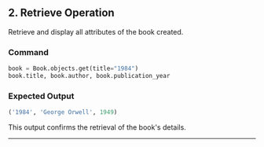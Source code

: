 ## 2. Retrieve Operation
Retrieve and display all attributes of the book created.

### Command
```python
book = Book.objects.get(title="1984")
book.title, book.author, book.publication_year
```

### Expected Output
```python
('1984', 'George Orwell', 1949)
```
This output confirms the retrieval of the book's details.

---
